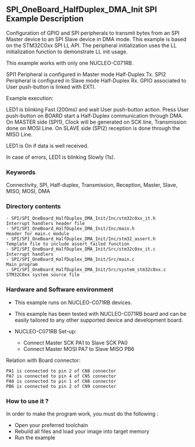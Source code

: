 ## <b>SPI_OneBoard_HalfDuplex_DMA_Init SPI Example Description</b>

Configuration of GPIO and SPI peripherals to transmit 
bytes from an SPI Master device to an SPI Slave device in DMA mode. This example
is based on the STM32C0xx SPI LL API. The peripheral initialization uses the 
LL initialization function to demonstrate LL init usage.

This example works with only one NUCLEO-C071RB.

SPI1 Peripheral is configured in Master mode Half-Duplex Tx.
SPI2 Peripheral is configured in Slave mode Half-Duplex Rx.
GPIO associated to User push-button is linked with EXTI. 

Example execution:

LED1 is blinking Fast (200ms) and wait User push-button action.
Press User push-button on BOARD start a Half-Duplex communication through DMA.
On MASTER side (SPI1), Clock will be generated on SCK line, Transmission done on MOSI Line.
On SLAVE side (SPI2) reception is done through the MISO Line.

LED1 is On if data is well received.

In case of errors, LED1 is blinking Slowly (1s).

### <b>Keywords</b>

Connectivity, SPI, Half-duplex, Transmission, Reception, Master, Slave, MISO, MOSI, DMA

### <b>Directory contents</b>

	- SPI/SPI_OneBoard_HalfDuplex_DMA_Init/Inc/stm32c0xx_it.h          Interrupt handlers header file
	- SPI/SPI_OneBoard_HalfDuplex_DMA_Init/Inc/main.h                  Header for main.c module
	- SPI/SPI_OneBoard_HalfDuplex_DMA_Init/Inc/stm32_assert.h          Template file to include assert_failed function
	- SPI/SPI_OneBoard_HalfDuplex_DMA_Init/Src/stm32c0xx_it.c          Interrupt handlers
	- SPI/SPI_OneBoard_HalfDuplex_DMA_Init/Src/main.c                  Main program
	- SPI/SPI_OneBoard_HalfDuplex_DMA_Init/Src/system_stm32c0xx.c      STM32C0xx system source file

### <b>Hardware and Software environment</b>

  - This example runs on NUCLEO-C071RB devices.

  - This example has been tested with NUCLEO-C071RB board and can be
    easily tailored to any other supported device and development board.

  - NUCLEO-C071RB Set-up:
  
    - Connect Master SCK  PA1 to Slave SCK  PA0
    - Connect Master MOSI PA7 to Slave MISO PB6

Relation with Board connector:

	PA1 is connected to pin 2 of CN8 connector
	PA7 is connected to pin 4 of CN5 connector
	PA0 is connected to pin 1 of CN8 connector
	PB6 is connected to pin 2 of CN9 connector

### <b>How to use it ?</b> 

In order to make the program work, you must do the following :

 - Open your preferred toolchain
 - Rebuild all files and load your image into target memory
 - Run the example

